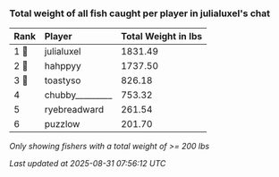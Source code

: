 ### Total weight of all fish caught per player in julialuxel's chat

| Rank  | Player          | Total Weight in lbs |
|:------|:----------------|:--------------------|
| 1 🥇  | julialuxel      | 1831.49             |
| 2 🥈  | hahppyy         | 1737.50             |
| 3 🥉  | toastyso        | 826.18              |
| 4     | chubby_________ | 753.32              |
| 5     | ryebreadward    | 261.54              |
| 6     | puzzlow         | 201.70              |

_Only showing fishers with a total weight of >= 200 lbs_

_Last updated at 2025-08-31 07:56:12 UTC_